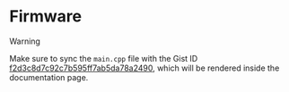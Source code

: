 # Firmware

> [!WARNING]
> Make sure to sync the ```main.cpp``` file with the Gist ID [f2d3c8d7c92c7b595ff7ab5da78a2490](https://gist.github.com/leandroebner/f2d3c8d7c92c7b595ff7ab5da78a2490), which will be rendered inside the documentation page.
